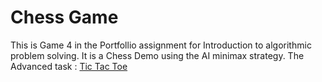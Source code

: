 # Chess Game
This is Game 4 in the Portfollio assignment for Introduction to algorithmic problem solving. 
It is a Chess Demo using the AI minimax strategy. 
The Advanced task : [Tic Tac Toe](https://github.com/ChaseBENNC9/tictactoe)
